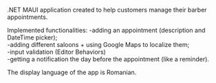 .NET MAUI application created to help customers manage their barber appointments.

Implemented functionalities:
-adding an appointment (description and DateTime picker);  
-adding different saloons + using Google Maps to localize them;  
-input validation (Editor Behaviors)  
-getting a notification the day before the appointment (like a reminder).

The display language of the app is Romanian.

